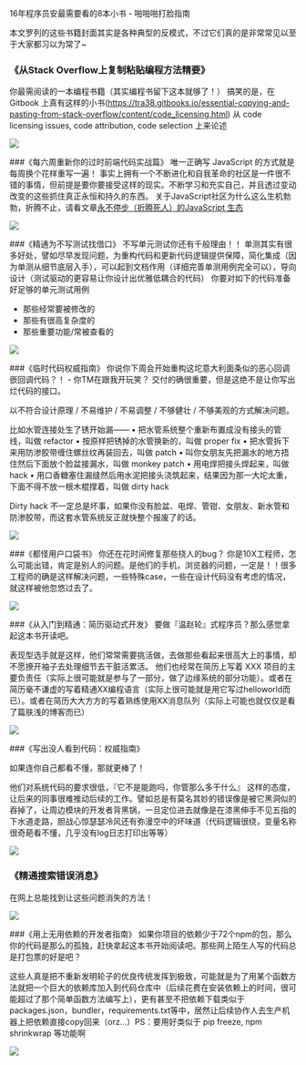 

16年程序员安最需要看的8本小书 - 啪啪啪打脸指南

本文罗列的这些书籍封面其实是各种典型的反模式，不过它们真的是非常常见以至于大家都习以为常了~

### 《从Stack Overflow上复制粘贴编程方法精要》
你最需阅读的一本编程书籍（其实编程书留下这本就够了！）
搞笑的是，在 Gitbook 上真有这样的小书(https://tra38.gitbooks.io/essential-copying-and-pasting-from-stack-overflow/content/code_licensing.html) 从 code licensing issues, code attribution, code selection 上来论述

![](../images/14596281729640.jpg)



###《每六周重新你的过时前端代码实战篇》
唯一正确写 JavaScript 的方式就是每周换个花样重写一遍！
事实上拥有一个不断进化和自我革命的社区是一件很不错的事情，但前提是要你要接受这样的现实。不断学习和充实自己，并且透过变动改变的这些抓住真正永恒和持久的东西。
关于JavaScript社区为什么这么生机勃勃，折腾不止，请看文章[永不停步（折腾死人）的JavaScript 生态](https://github.com/gaohailang/blog/issues/17)

![](../images/14596276092399.jpg)


###《精通为不写测试找借口》
不写单元测试你还有千般理由！！
单测其实有很多好处，譬如尽早发现问题，为重构代码和更新代码逻辑提供保障，简化集成（因为单测从细节底层入手），可以起到文档作用（详细完善单测用例完全可以），导向设计（测试驱动的更容易让你设计出优雅低耦合的代码）
你要对如下的代码准备好足够的单元测试用例

- 那些经常要被修改的
- 那些有很高复杂度的
- 那些重要功能/常被查看的

![](../images/14596276657654.jpg)



###《临时代码权威指南》
你说你下周会开始重构这坨意大利面条似的恶心回调嵌回调代码？！ - 你TM在跟我开玩笑？
交付的确很重要，但是这绝不是让你写出烂代码的接口。

以不符合设计原理 / 不易维护 / 不易调整 / 不够健壮 / 不够美观的方式解决问题。

比如水管连接处生了锈开始漏——
 • 把水管系统整个重新布置成没有接头的管线，叫做 refactor
 • 按原样把锈掉的水管换新的，叫做 proper fix
 • 把水管拆下来用防渗胶带缠住螺丝纹再装回去，叫做 patch
 • 叫你女朋友先把漏水的地方捂住然后下面放个脸盆接漏水，叫做 monkey patch
 • 用电焊把接头焊起来，叫做 hack
 • 用口香糖塞住漏缝然后用水泥把接头浇筑起来，结果因为那一大坨太重，下面不得不放一根木棍撑着，叫做 dirty hack

Dirty hack 不一定总是坏事，如果你没有脸盆、电焊、管钳、女朋友、新水管和防渗胶带，而这套水管系统反正就快整个报废了的话。

![](../images/14596276835991.jpg)



###《都怪用户口袋书》 
你还在花时间修复那些挠人的bug？
你是10X工程师，怎么可能出错，肯定是别人的问题。是他们的手机，浏览器的问题，一定是！！很多工程师的确是这样解决问题，一些特殊case，一些在设计代码没有考虑的情况，就这样被他忽悠过去了。

![](../images/14596277254080.jpg)


###《从入门到精通：简历驱动式开发》
要做『温赵轮』式程序员？那么感觉拿起这本书开读吧。

表现型选手就是这样，他们常常需要挑活做，去做那些看起来很高大上的事情，却不愿撩开袖子去处理细节去干脏活累活。
他们也经常在简历上写着 XXX 项目的主要负责任（实际上很可能就是参与了一部分，做了边缘系统的部分功能）。或者在简历毫不谦虚的写着精通XX编程语言（实际上很可能就是用它写过helloworld而已）。或者在简历大大方方的写着熟练使用XX消息队列（实际上可能也就仅仅是看了篇肤浅的博客而已）

![](../images/14596280129574.jpg)


###《写出没人看到代码：权威指南》

如果连你自己都看不懂，那就更棒了！

他们对系统代码的要求很低，『它不是能跑吗，你管那么多干什么』
这样的态度，让后来的同事很难推动后续的工作。譬如总是有莫名其妙的错误像是被它黑洞似的吞掉了，让周边模块的开发者背黑锅，一旦定位进去就像是在漆黑伸手不见五指的下水道走路，胆战心惊瑟瑟冷风还有弥漫空中的坏味道（代码逻辑很绕，变量名称很奇葩看不懂，几乎没有log日志打印出等等）

![](../images/14596280330050.jpg)



### 《精通搜索错误消息》

在网上总能找到让这些问题消失的方法！

![](../images/14596822613255.jpg)


###《用上无用依赖的开发者指南》
如果你项目的依赖少于72个npm的包，那么你的代码是那么的孤独，赶快拿起这本书开始阅读吧。那些网上陌生人写的代码总是打包票的好是吧？

这些人真是把不重新发明轮子的优良传统发挥到极致，可能就是为了用某个函数方法就把一个巨大的依赖库加入到代码仓库中（后续花费在安装依赖上的时间，很可能超过了那个简单函数方法编写上），更有甚至不把依赖下载类似于 packages.json，bundler，requirements.txt等中，居然让后续协作人去生产机器上把依赖直接copy回来（orz...）PS：要用好类似于 pip freeze, npm shrinkwrap 等功能啊

![](../images/14596277139997.jpg)

